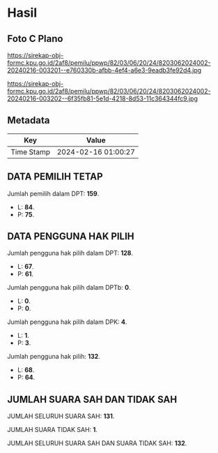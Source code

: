 # Hasil

## Foto C Plano

https://sirekap-obj-formc.kpu.go.id/2af8/pemilu/ppwp/82/03/06/20/24/8203062024002-20240216-003201--e760330b-afbb-4ef4-a6e3-9eadb3fe92d4.jpg

https://sirekap-obj-formc.kpu.go.id/2af8/pemilu/ppwp/82/03/06/20/24/8203062024002-20240216-003202--6f35fb81-5e1d-4218-8d53-11c364344fc9.jpg


## Metadata

| Key        | Value               |
| ---------- | ------------------- |
| Time Stamp | 2024-02-16 01:00:27 |


## DATA PEMILIH TETAP

Jumlah pemilih dalam DPT: **159**.
 * L: **84**.
 * P: **75**.

## DATA PENGGUNA HAK PILIH

Jumlah pengguna hak pilih dalam DPT: **128**.
 * L: **67**.
 * P: **61**.

Jumlah pengguna hak pilih dalam DPTb: **0**.
 * L: **0**.
 * P: **0**.

Jumlah pengguna hak pilih dalam DPK: **4**.
 * L: **1**.
 * P: **3**.

Jumlah pengguna hak pilih: **132**.
 * L: **68**.
 * P: **64**.

## JUMLAH SUARA SAH DAN TIDAK SAH

JUMLAH SELURUH SUARA SAH: **131**.

JUMLAH SUARA TIDAK SAH: **1**.

JUMLAH SELURUH SUARA SAH DAN SUARA TIDAK SAH: **132**.


